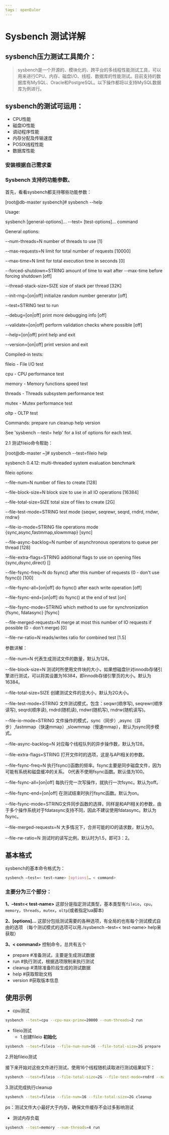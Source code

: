 ```yaml
---
tags： openEuler
---
```


# Sysbench 测试详解
## sysbench压力测试工具简介：
>sysbench是一个开源的、模块化的、跨平台的多线程性能测试工具，可以用来进行CPU、内存、磁盘I/O、线程、数据库的性能测试。目前支持的数据库有MySQL、Oracle和PostgreSQL。以下操作都将以支持MySQL数据库为例进行。

## sysbench的测试可运用：

- CPU性能
- 磁盘IO性能
- 调动程序性能
- 内存分配及传输速度
- POSIX线程性能
- 数据库性能

### 安装根据自己需求查
### Sysbench 支持的功能参数、
首先，看看sysbench都支持哪些功能参数：

[root@db-master sysbench]# sysbench --help

Usage:

  sysbench [general-options]... --test= [test-options]... command

General options:

  --num-threads=N            number of threads to use [1]

  --max-requests=N           limit for total number of requests [10000]

  --max-time=N               limit for total execution time in seconds [0]

  --forced-shutdown=STRING   amount of time to wait after --max-time before forcing shutdown [off]

  --thread-stack-size=SIZE   size of stack per thread [32K]

  --init-rng=[on|off]        initialize random number generator [off]

  --test=STRING              test to run

  --debug=[on|off]           print more debugging info [off]

  --validate=[on|off]        perform validation checks where possible [off]

  --help=[on|off]            print help and exit

  --version=[on|off]         print version and exit

Compiled-in tests:

  fileio - File I/O test

  cpu - CPU performance test

  memory - Memory functions speed test

  threads - Threads subsystem performance test

  mutex - Mutex performance test

  oltp - OLTP test

Commands: prepare run cleanup help version

See 'sysbench --test= help' for a list of options for each test.



 

2.1 测试fileio命令帮助：

[root@db-master ~]# sysbench --test=fileio help  

sysbench 0.4.12:  multi-threaded system evaluation benchmark

fileio options:

  --file-num=N                  number of files to create [128]

  --file-block-size=N           block size to use in all IO operations [16384]

  --file-total-size=SIZE        total size of files to create [2G]

  --file-test-mode=STRING       test mode {seqwr, seqrewr, seqrd, rndrd, rndwr, rndrw}

  --file-io-mode=STRING         file operations mode {sync,async,fastmmap,slowmmap} [sync]

  --file-async-backlog=N        number of asynchronous operatons to queue per thread [128]

  --file-extra-flags=STRING     additional flags to use on opening files {sync,dsync,direct} []

  --file-fsync-freq=N           do fsync() after this number of requests (0 - don't use fsync()) [100]

  --file-fsync-all=[on|off]     do fsync() after each write operation [off]

  --file-fsync-end=[on|off]     do fsync() at the end of test [on]

  --file-fsync-mode=STRING      which method to use for synchronization {fsync, fdatasync} [fsync]

  --file-merged-requests=N      merge at most this number of IO requests if possible (0 - don't merge) [0]

  --file-rw-ratio=N             reads/writes ratio for combined test [1.5]

 

参数详解：

--file-num=N          代表生成测试文件的数量，默认为128。

--file-block-size=N      测试时所使用文件块的大小，如果想磁盘针对innodb存储引擎进行测试，可以将其设置为16384，即innodb存储引擎页的大小。默认为16384。

--file-total-size=SIZE     创建测试文件的总大小，默认为2G大小。

--file-test-mode=STRING 文件测试模式，包含：seqwr(顺序写), seqrewr(顺序读写), seqrd(顺序读), rndrd(随机读), rndwr(随机写), rndrw(随机读写)。

--file-io-mode=STRING   文件操作的模式，sync（同步）,async（异步）,fastmmap（快速mmap）,slowmmap（慢速mmap），默认为sync同步模式。

--file-async-backlog=N   对应每个线程队列的异步操作数，默认为128。

--file-extra-flags=STRING 打开文件时的选项，这是与API相关的参数。

--file-fsync-freq=N      执行fsync()函数的频率。fsync主要是同步磁盘文件，因为可能有系统和磁盘缓冲的关系。 0代表不使用fsync函数。默认值为100。

--file-fsync-all=[on|off]  每执行完一次写操作，就执行一次fsync。默认为off。

--file-fsync-end=[on|off] 在测试结束时执行fsync函数。默认为on。

--file-fsync-mode=STRING文件同步函数的选择，同样是和API相关的参数，由于多个操作系统对于fdatasync支持不同，因此不建议使用fdatasync。默认为fsync。

--file-merged-requests=N 大多情况下，合并可能的IO的请求数，默认为0。

--file-rw-ratio=N         测试时的读写比例，默认时为1.5，即可3：2。
## 基本格式
sysbench的基本命令格式为：

```bash
sysbench –test=< test-name> [options]… < command>
```
### 主要分为三个部分：

**1、–test=< test-name>**
这部分是指定测试类型，基本类型有`fileio`，`cpu`，`memory`，`threads`，`mutex`，`oltp`(或者指定lua脚本)

**2、[options]…**
这部分包括测试需要的各种选项，有全局的也有每个测试模式自由的选项
（每个测试模式的选项可以用./sysbench –test=< test-name> help来获取）

**3、< command>**
控制命令，总共有五个
- prepare #准备测试，主要是生成测试数据
- run #执行测试，根据选项限制来执行测试
- cleanup #清除准备阶段生成的测试数据
- help #获取帮助文档
- version #获取版本信息
## 使用示例
- cpu测试
  
```bash
sysbench --test=cpu --cpu-max-prime=20000 --num-threads=2 run
```

- fileio测试
  - 1.创建fileio
**初始化**

```bash
sysbench --test=fileio --file-num-num=16 --file-total-size=2G prepare
```
2.开始fileio测试

接下来开始对这些文件进行测试，使用16个线程随机读取进行测试结果如下：

```bash
sysbench --test=fileio --file-total-size=2G --file-test-mode=rndrd --max-time=180 --max-requests=100000000 --num-threads=16 --init-rng=on --file-num=16 --file-extra-flags=direct --file-fsync-freq=0 --file-block-size=16384 run
```

3.测试完成执行cleanup

```bash
sysbench --test=fileio --file-num=16 --file-total-size=2G cleanup
```

ps：测试文件大小最好大于内存，确保文件缓存不会过多影响测试

- 测试内存负载

```bash
sysbench --test=memory --num-threads=4 run
```
